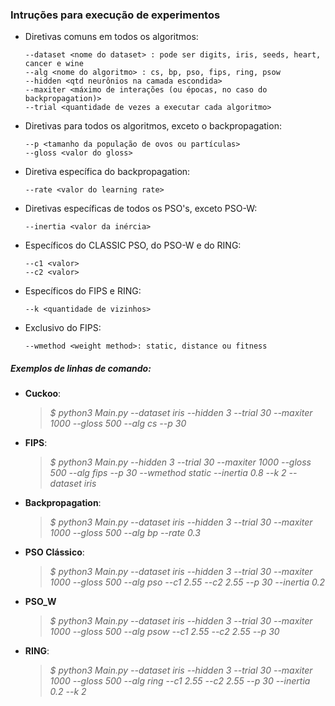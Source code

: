 
### Intruções para execução de experimentos
- Diretivas comuns em todos os algoritmos:
    ```
    --dataset <nome do dataset> : pode ser digits, iris, seeds, heart, cancer e wine
    --alg <nome do algoritmo> : cs, bp, pso, fips, ring, psow
    --hidden <qtd neurônios na camada escondida>
    --maxiter <máximo de interações (ou épocas, no caso do backpropagation)>
    --trial <quantidade de vezes a executar cada algoritmo>
    ```

- Diretivas para todos os algoritmos, exceto o backpropagation:
    ```
    --p <tamanho da população de ovos ou partículas>
    --gloss <valor do gloss>
    ```

- Diretiva específica do backpropagation: 
    ```
    --rate <valor do learning rate>
    ```

- Diretivas específicas de todos os PSO's, exceto PSO-W:
    ```
    --inertia <valor da inércia>
    ```

- Específicos do CLASSIC PSO, do PSO-W e do RING:
    ```
    --c1 <valor>
    --c2 <valor>
    ```

- Específicos do FIPS e RING:
    ```
    --k <quantidade de vizinhos>
    ```

- Exclusivo do FIPS:
    ```
    --wmethod <weight method>: static, distance ou fitness
    ```

##### Exemplos de linhas de comando:

- **Cuckoo**:	
    > _$ python3 Main.py --dataset iris --hidden 3 --trial 30 --maxiter 1000 --gloss 500 --alg cs --p 30_

- **FIPS**: 	
    > _$ python3 Main.py --hidden 3 --trial 30 --maxiter 1000 --gloss 500 --alg fips --p 30 --wmethod static --inertia 0.8 --k 2 --dataset iris_

- **Backpropagation**:
    > _$ python3 Main.py --dataset iris --hidden 3 --trial 30 --maxiter 1000 --gloss 500 --alg bp --rate 0.3_

- **PSO Clássico**:
    > _$ python3 Main.py --dataset iris --hidden 3 --trial 30 --maxiter 1000 --gloss 500 --alg pso --c1 2.55 --c2 2.55 --p 30 --inertia 0.2_

- **PSO_W**
    > _$ python3 Main.py --dataset iris --hidden 3 --trial 30 --maxiter 1000 --gloss 500 --alg psow --c1 2.55 --c2 2.55 --p 30_

- **RING**:
    > _$ python3 Main.py --dataset iris --hidden 3 --trial 30 --maxiter 1000 --gloss 500 --alg ring --c1 2.55 --c2 2.55 --p 30 --inertia 0.2 --k 2_


